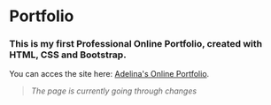 # Portfolio
### This is my first Professional Online Portfolio, created with HTML, CSS and Bootstrap.
You can acces the site here: [Adelina's Online Portfolio](https://tabbytadi.github.io/firstOnlinePortfolio/portfolio.html).
<br>
>*The page is currently going through changes*
